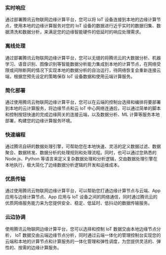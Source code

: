 ###  实时响应
通过部署腾讯云物联网边缘计算平台，您可以将 IoT 设备连接到本地的边缘计算节点，使用本地的边缘计算服务对您的 IoT 设备的数据进行近乎实时的数据归集、数据清洗和数据分析，来满足您的边缘智能硬件的低延时的响应处理需求。

### 离线处理
通过部署腾讯云物联网边缘计算平台，您可以无缝的将腾讯云的大数据分析、机器学习、语音识别、图像识别等智能数据分析能力集成到本地的计算节点，在网络受限或间隙断网的情况下实现本地的数据分析的自治运行，待网络恢复会重新连接云端，根据您预先设定的策略保存 IoT 设备数据和使用云端计算服务。

### 简化部署
通过使用腾讯云物联网边缘计算平台，您可以在云端的控制台选择和编排将要部署到本地的云计算服务，将边缘节点和云 IoT 中心网络连通后，可以通过简单的脚本和控制按钮快速的完成边缘网关的连接云端，以及数据分析、ML 计算等服务本地部署，构建您的边缘计算服务环境。

### 快速编程
通过腾讯自研的数据处理引擎，可帮助您在本地快速、灵活的定义数据过滤、数据聚合、数据转发、数据分析的处理规则和处理流程。同时，也可以通过您熟悉的 Node.js、Python 等语言来定义复杂数据处理和分析逻辑，交由数据处理引擎在本地执行，极大简化了边缘数据分析逻辑的开发和运维成本。

### 优质传输
通过使用腾讯云物联网边缘计算平台，可以帮助您打通边缘计算节点与云端、App 应用与边缘计算节点、App 应用与 IoT 设备之间的网络通信，同时通过腾讯云的优质网络服务能力来为您提供安全、稳定、低延时、低抖动的数据传输服务。

### 云边协调
使用腾讯云物联网边缘计算平台，您可以选择和控制 IoT 数据交由本地边缘节点分析， IoT 数据交由云端边缘节点分析，同时通过云端一体化的管理控制台实现您的云端和本地的计算节点和计算服务的一体化管理和弹性调度，为您提供灵活的、弹性的、按需的边缘计算服务。
